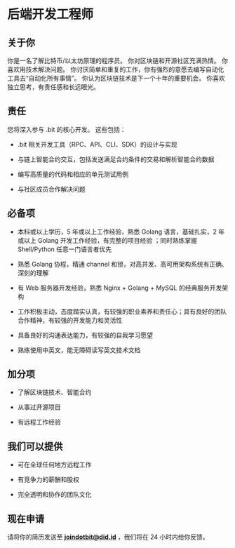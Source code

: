 # 后端开发工程师

## 关于你

你是一名了解比特币/以太坊原理的程序员。 你对区块链和开源社区充满热情。 你喜欢用技术解决问题。 你讨厌简单和重复的工作，你有强烈的意愿去编写自动化工具去“自动化所有事情”。 你认为区块链技术是下一个十年的重要机会。 你喜欢独立思考，有责任感和长远眼光。

## 责任

您将深入参与 .bit 的核心开发。 这些包括：

- .bit 相关开发工具（RPC、API、CLI、SDK）的设计与实现

- 与链上智能合约交互，包括发送满足合约条件的交易和解析智能合约数据

- 编写高质量的代码和相应的单元测试用例

- 与社区成员合作解决问题

## 必备项

- 本科或以上学历，5 年或以上工作经验，熟悉 Golang 语言，基础扎实，2 年或以上 Golang 开发工作经验，有完整的项目经验 ；同时熟练掌握 Shell/Python 任意一门语言者优先

- 熟悉 Golang 协程，精通 channel 和锁，对高并发、高可用架构系统有正确、深刻的理解

- 有 Web 服务器开发经验，熟悉 Nginx + Golang + MySQL 的经典服务开发架构

- 工作积极主动，态度踏实认真，有较强的职业素养和责任心；具有良好的团队合作精神，有较强的开发能力和灵活性

- 具备良好的沟通表达能力，有较强的自我学习愿望

- 熟练使用中英文，能无障碍读写英文技术文档

## 加分项

- 了解区块链技术、智能合约

- 从事过开源项目

- 有远程工作经验

## 我们可以提供

- 可在全球任何地方远程工作

- 有竞争力的薪酬和股权

- 完全透明和协作的团队文化



## 现在申请

请将你的简历发送至 **joindotbit@did.id** ，我们将在 24 小时内给你反馈。
